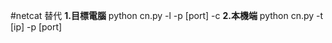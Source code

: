 #netcat 替代
**1.目標電腦** 
    python cn.py -l -p [port] -c
**2.本機端**
    python cn.py -t [ip] -p [port]